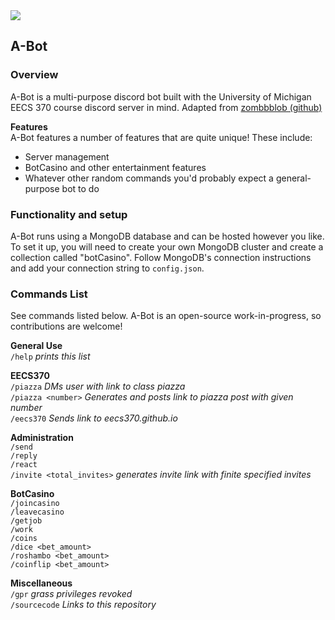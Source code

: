 <img src="https://github.com/rramboer/A-Bot/blob/master/meta/background-crop.png?raw=true">  

## A-Bot   
### Overview   
A-Bot is a multi-purpose discord bot built with the University of Michigan EECS 370 course discord server in mind. Adapted from [zombbblob (github)](https://github.com/ToafdaLoaf/zombbblob)

__Features__  
A-Bot features a number of features that are quite unique! These include:  
- Server management  
- BotCasino and other entertainment features  
- Whatever other random commands you'd probably expect a general-purpose bot to do  

### Functionality and setup
A-Bot runs using a MongoDB database and can be hosted however you like. To set it up, you will need to create your own MongoDB cluster and create a collection called "botCasino". Follow MongoDB's connection instructions and add your connection string to `config.json`.

### Commands List

See commands listed below. A-Bot is an open-source work-in-progress, so contributions are welcome!

__General Use__  
`/help` *prints this list*

__EECS370__  
`/piazza` *DMs user with link to class piazza*  
`/piazza <number>` *Generates and posts link to piazza post with given number*  
`/eecs370` *Sends link to eecs370.github.io*

__Administration__  
`/send`  
`/reply`  
`/react`  
`/invite <total_invites>` *generates invite link with finite specified invites*


__BotCasino__  
`/joincasino`  
`/leavecasino`  
`/getjob`  
`/work`  
`/coins`  
`/dice <bet_amount>`  
`/roshambo <bet_amount>`  
`/coinflip <bet_amount>`

__Miscellaneous__  
`/gpr` *grass privileges revoked*  
`/sourcecode` *Links to this repository*
